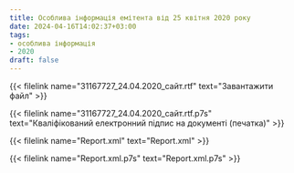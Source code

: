 ```yaml
---
title: Особлива інформація емітента від 25 квітня 2020 року
date: 2024-04-16T14:02:37+03:00
tags:
- особлива інформація
- 2020
draft: false
---
```


{{< filelink name="31167727_24.04.2020_сайт.rtf" text="Завантажити файл" >}}

{{< filelink name="31167727_24.04.2020_сайт.rtf.p7s" text="Кваліфікований електронний підпис на документі (печатка)" >}}

{{< filelink name="Report.xml" text="Report.xml" >}}

{{< filelink name="Report.xml.p7s" text="Report.xml.p7s" >}}
